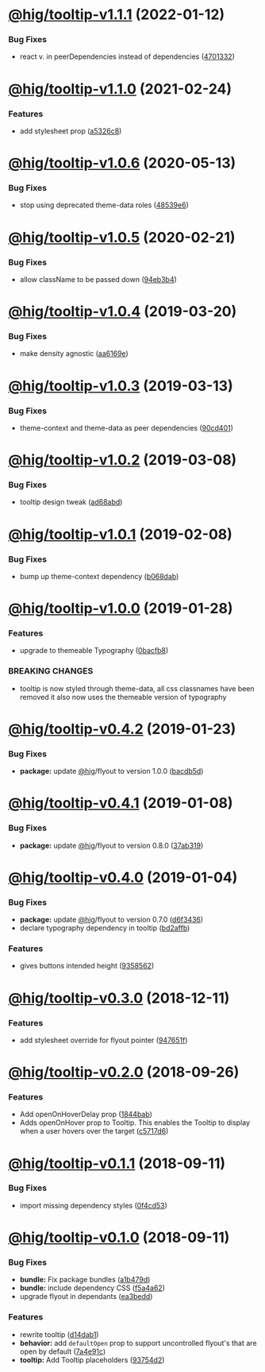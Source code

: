 # [@hig/tooltip-v1.1.1](https://github.com/Autodesk/hig/compare/@hig/tooltip@1.1.0...@hig/tooltip@1.1.1) (2022-01-12)


### Bug Fixes

*  react v. in peerDependencies instead of dependencies ([4701332](https://github.com/Autodesk/hig/commit/4701332))

# [@hig/tooltip-v1.1.0](https://github.com/Autodesk/hig/compare/@hig/tooltip@1.0.6...@hig/tooltip@1.1.0) (2021-02-24)


### Features

* add stylesheet prop ([a5326c8](https://github.com/Autodesk/hig/commit/a5326c8))

# [@hig/tooltip-v1.0.6](https://github.com/Autodesk/hig/compare/@hig/tooltip@1.0.5...@hig/tooltip@1.0.6) (2020-05-13)


### Bug Fixes

* stop using deprecated theme-data roles ([48539e6](https://github.com/Autodesk/hig/commit/48539e6))

# [@hig/tooltip-v1.0.5](https://github.com/Autodesk/hig/compare/@hig/tooltip@1.0.4...@hig/tooltip@1.0.5) (2020-02-21)


### Bug Fixes

* allow className to be passed down ([94eb3b4](https://github.com/Autodesk/hig/commit/94eb3b4))

# [@hig/tooltip-v1.0.4](https://github.com/Autodesk/hig/compare/@hig/tooltip@1.0.3...@hig/tooltip@1.0.4) (2019-03-20)


### Bug Fixes

* make density agnostic ([aa6169e](https://github.com/Autodesk/hig/commit/aa6169e))

# [@hig/tooltip-v1.0.3](https://github.com/Autodesk/hig/compare/@hig/tooltip@1.0.2...@hig/tooltip@1.0.3) (2019-03-13)


### Bug Fixes

* theme-context and theme-data as peer dependencies ([90cd401](https://github.com/Autodesk/hig/commit/90cd401))

# [@hig/tooltip-v1.0.2](https://github.com/Autodesk/hig/compare/@hig/tooltip@1.0.1...@hig/tooltip@1.0.2) (2019-03-08)


### Bug Fixes

* tooltip design tweak ([ad68abd](https://github.com/Autodesk/hig/commit/ad68abd))

# [@hig/tooltip-v1.0.1](https://github.com/Autodesk/hig/compare/@hig/tooltip@1.0.0...@hig/tooltip@1.0.1) (2019-02-08)


### Bug Fixes

* bump up theme-context dependency ([b068dab](https://github.com/Autodesk/hig/commit/b068dab))

# [@hig/tooltip-v1.0.0](https://github.com/Autodesk/hig/compare/@hig/tooltip@0.4.2...@hig/tooltip@1.0.0) (2019-01-28)


### Features

* upgrade to themeable Typography ([0bacfb8](https://github.com/Autodesk/hig/commit/0bacfb8))


### BREAKING CHANGES

* tooltip is now styled through theme-data, all css classnames have been removed
it also now uses the themeable version of typography

# [@hig/tooltip-v0.4.2](https://github.com/Autodesk/hig/compare/@hig/tooltip@0.4.1...@hig/tooltip@0.4.2) (2019-01-23)


### Bug Fixes

* **package:** update [@hig](https://github.com/hig)/flyout to version 1.0.0 ([bacdb5d](https://github.com/Autodesk/hig/commit/bacdb5d))

# [@hig/tooltip-v0.4.1](https://github.com/Autodesk/hig/compare/@hig/tooltip@0.4.0...@hig/tooltip@0.4.1) (2019-01-08)


### Bug Fixes

* **package:** update [@hig](https://github.com/hig)/flyout to version 0.8.0 ([37ab319](https://github.com/Autodesk/hig/commit/37ab319))

# [@hig/tooltip-v0.4.0](https://github.com/Autodesk/hig/compare/@hig/tooltip@0.3.0...@hig/tooltip@0.4.0) (2019-01-04)


### Bug Fixes

* **package:** update [@hig](https://github.com/hig)/flyout to version 0.7.0 ([d6f3436](https://github.com/Autodesk/hig/commit/d6f3436))
* declare typography dependency in tooltip ([bd2affb](https://github.com/Autodesk/hig/commit/bd2affb))


### Features

* gives buttons intended height ([9358562](https://github.com/Autodesk/hig/commit/9358562))

# [@hig/tooltip-v0.3.0](https://github.com/Autodesk/hig/compare/@hig/tooltip@0.2.0...@hig/tooltip@0.3.0) (2018-12-11)


### Features

* add stylesheet override for flyout pointer ([947651f](https://github.com/Autodesk/hig/commit/947651f))

# [@hig/tooltip-v0.2.0](https://github.com/Autodesk/hig/compare/@hig/tooltip@0.1.1...@hig/tooltip@0.2.0) (2018-09-26)


### Features

* Add openOnHoverDelay prop ([1844bab](https://github.com/Autodesk/hig/commit/1844bab))
* Adds openOnHover prop to Tooltip. This enables the Tooltip to display when a user hovers over the target ([c5717d6](https://github.com/Autodesk/hig/commit/c5717d6))

# [@hig/tooltip-v0.1.1](https://github.com/Autodesk/hig/compare/@hig/tooltip@0.1.0...@hig/tooltip@0.1.1) (2018-09-11)


### Bug Fixes

* import missing dependency styles ([0f4cd53](https://github.com/Autodesk/hig/commit/0f4cd53))

# [@hig/tooltip-v0.1.0](https://github.com/Autodesk/hig/compare/@hig/tooltip@0.0.0...@hig/tooltip@0.1.0) (2018-09-11)


### Bug Fixes

* **bundle:** Fix package bundles ([a1b479d](https://github.com/Autodesk/hig/commit/a1b479d))
* **bundle:** include dependency CSS ([f5a4a62](https://github.com/Autodesk/hig/commit/f5a4a62))
* upgrade flyout in dependants ([ea3bedd](https://github.com/Autodesk/hig/commit/ea3bedd))


### Features

* rewrite tooltip ([d14dab1](https://github.com/Autodesk/hig/commit/d14dab1))
* **behavior:** add `defaultOpen` prop to support uncontrolled flyout's that are open by default ([7a4e91c](https://github.com/Autodesk/hig/commit/7a4e91c))
* **tooltip:** Add Tooltip placeholders ([93754d2](https://github.com/Autodesk/hig/commit/93754d2))
